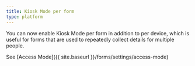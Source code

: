 ```yaml
---
title: Kiosk Mode per form
type: platform
---
```


You can now enable Kiosk Mode per form in addition to per device, which is useful for forms that are used to repeatedly collect details for multiple people.

See [Access Mode]({{ site.baseurl }}/forms/settings/access-mode)